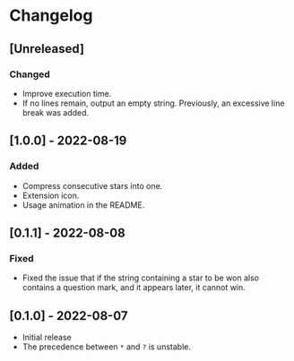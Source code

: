 # Changelog

## [Unreleased]

### Changed

- Improve execution time.
- If no lines remain, output an empty string.
  Previously, an excessive line break was added.

## [1.0.0] - 2022-08-19

### Added

- Compress consecutive stars into one.
- Extension icon.
- Usage animation in the README.

## [0.1.1] - 2022-08-08

### Fixed

- Fixed the issue that if the string containing a star to be won
  also contains a question mark, and it appears later, it cannot win.

## [0.1.0] - 2022-08-07

- Initial release
- The precedence between `*` and `?` is unstable.
